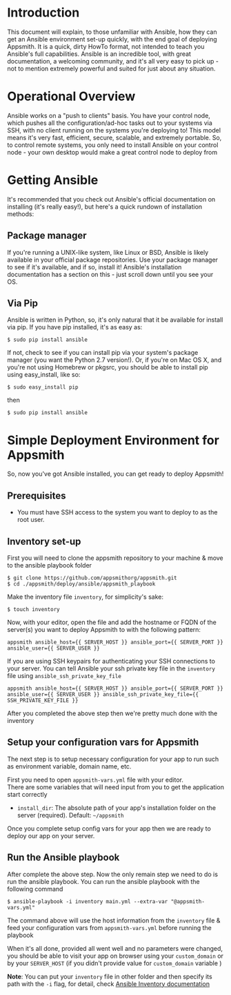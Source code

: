 # Introduction

This document will explain, to those unfamiliar with Ansible, how they can get an Ansible environment set-up quickly, with the end goal of deploying Appsmith.
It is a quick, dirty HowTo format, not intended to teach you Ansible's full capabilities. Ansible is an incredible tool, with great documentation, a welcoming community, and it's all very easy to pick up - not to mention extremely powerful and suited for just about any situation.

# Operational Overview

Ansible works on a "push to clients" basis. You have your control node, which pushes all the configuration/ad-hoc tasks out to your systems via SSH, with no client running on the systems you're deploying to! This model means it's very fast, efficient, secure, scalable, and extremely portable.
So, to control remote systems, you only need to install Ansible on your control node - your own desktop would make a great control node to deploy from

# Getting Ansible

It's recommended that you check out Ansible's official documentation on installing (it's really easy!), but here's a quick rundown of installation methods:

## Package manager

If you're running a UNIX-like system, like Linux or BSD, Ansible is likely available in your official package repositories. Use your package manager to see if it's available, and if so, install it! Ansible's installation documentation has a section on this - just scroll down until you see your OS.

## Via Pip

Ansible is written in Python, so, it's only natural that it be available for install via pip. If you have pip installed, it's as easy as:

```
$ sudo pip install ansible
```

If not, check to see if you can install pip via your system's package manager (you want the Python 2.7 version!).
Or, if you're on Mac OS X, and you're not using Homebrew or pkgsrc, you should be able to install pip using easy_install, like so:

```
$ sudo easy_install pip
```

then

```
$ sudo pip install ansible
```

# Simple Deployment Environment for Appsmith

So, now you've got Ansible installed, you can get ready to deploy Appsmith!

## Prerequisites

- You must have SSH access to the system you want to deploy to as the root user.

## Inventory set-up

First you will need to clone the appsmith repository to your machine & move to the ansible playbook folder

```
$ git clone https://github.com/appsmithorg/appsmith.git
$ cd ./appsmith/deploy/ansible/appsmith_playbook
```

Make the inventory file `inventory`, for simplicity's sake:

```
$ touch inventory
```

Now, with your editor, open the file and add the hostname or FQDN of the server(s) you want to deploy Appsmith to with the following pattern:

```
appsmith ansible_host={{ SERVER_HOST }} ansible_port={{ SERVER_PORT }} ansible_user={{ SERVER_USER }}
```

If you are using SSH keypairs for authenticating your SSH connections to your server. You can tell Ansible your ssh private key file in the `inventory` file
using `ansible_ssh_private_key_file`

```
appsmith ansible_host={{ SERVER_HOST }} ansible_port={{ SERVER_PORT }} ansible_user={{ SERVER_USER }} ansible_ssh_private_key_file={{ SSH_PRIVATE_KEY_FILE }}
```

After you completed the above step then we're pretty much done with the inventory

## Setup your configuration vars for Appsmith

The next step is to setup necessary configuration for your app to run such as environment variable, domain name, etc.

First you need to open `appsmith-vars.yml` file with your editor.  
There are some variables that will need input from you to get the application start correctly

- `install_dir`: The absolute path of your app's installation folder on the server (required). Default: `~/appsmith`

Once you complete setup config vars for your app then we are ready to deploy our app on your server.

## Run the Ansible playbook

After complete the above step. Now the only remain step we need to do is run the ansible playbook.
You can run the ansible playbook with the following command

```
$ ansible-playbook -i inventory main.yml --extra-var "@appsmith-vars.yml"
```

The command above will use the host information from the `inventory` file & feed your configuration vars from `appsmith-vars.yml` before running the playbook

When it's all done, provided all went well and no parameters were changed, you should be able to visit your app on browser using your `custom_domain` or by your `SERVER_HOST` (if you didn't provide value for `custom_domain` variable )

**Note**: You can put your `inventory` file in other folder and then specify its path with the `-i` flag, for detail, check [Ansible Inventory documentation](https://docs.ansible.com/ansible/latest/user_guide/intro_inventory.html)
